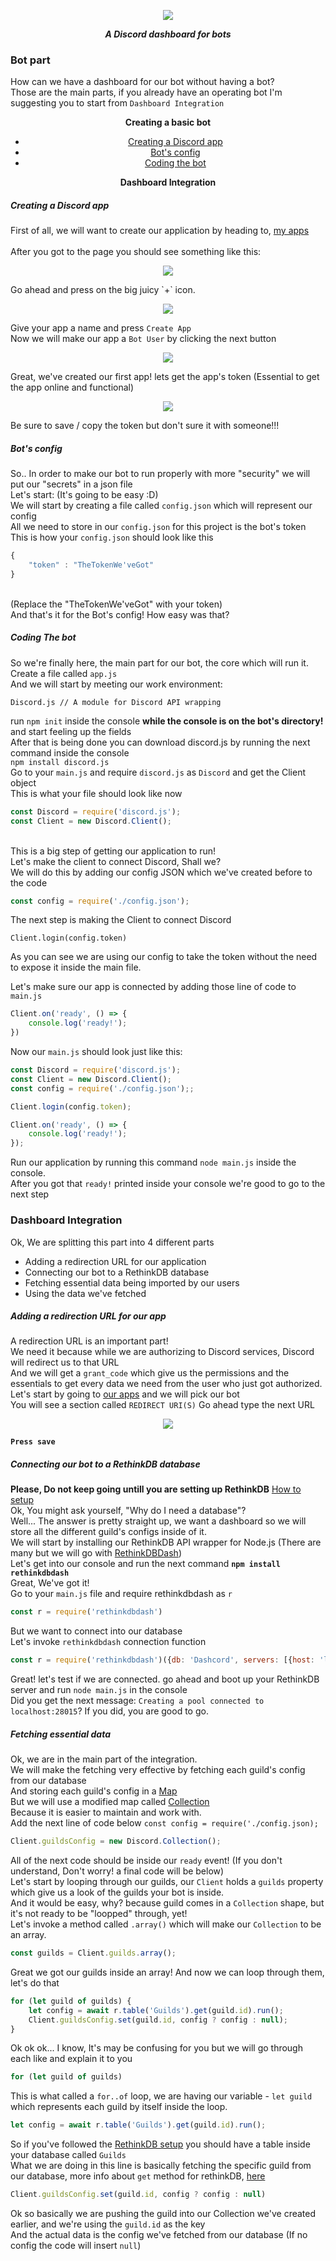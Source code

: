 <div align="center">
        <p> <img src="https://i.imgur.com/TScSeRv.png"/> </p>
        <p><i><b>A Discord dashboard for bots</b></i></p>
</div>

### Bot part

How can we have a dashboard for our bot without having a bot?<br>
Those are the main parts, if you already have an operating bot I'm suggesting you to start from `Dashboard Integration`<br>
<div align="center"> 
    <p><b>Creating a basic bot</b></p>
    <ul>
        <li><a href="https://github.com/TheOnlyArtz/Seday/tree/master/src/Bot#creating-a-discord-app">Creating a Discord app</a></li>
        <li><a href="https://github.com/TheOnlyArtz/Seday/tree/master/src/Bot#bots-config">Bot's config</a></li>
        <li><a href="https://github.com/TheOnlyArtz/Seday/tree/master/src/Bot#coding-the-bot">Coding the bot</a></li>
    </ul>
    <p><b>Dashboard Integration</b></p>
</div>

##### Creating a Discord app

First of all, we will want to create our application by heading to, [my apps](https://discordapp.com/developers/applications/me)<br>
<br>
After you got to the page you should see something like this:<br>
<div align="center">
    <p><img src="https://i.imgur.com/ayoCj6q.jpg"></p>
</div>
Go ahead and press on the big juicy `+` icon. <br>

<div align="center">
    <p><img src="https://i.imgur.com/3EbMoB0.png"></p>
</div>

Give your app a name and press `Create App` <br>
Now we will make our app a `Bot User` by clicking the next button <br>
<div align="center">
    <p><img src="https://i.imgur.com/yCJQg94.png"></p>
</div>

Great, we've created our first app! lets get the app's token (Essential to get the app online and functional)<br>
<div align="center">
    <p><img src="https://i.imgur.com/Tz3Excw.mp4"></p>
</div>
Be sure to save / copy the token but don't sure it with someone!!!

##### Bot's config

So.. In order to make our bot to run properly with more "security" we will put our "secrets" in a json file<br>
Let's start: (It's going to be easy :D)<br>
We will start by creating a file called `config.json` which will represent our config<br>
All we need to store in our `config.json` for this project is the bot's token<br>
This is how your `config.json` should look like this<br>
```js
{
    "token" : "TheTokenWe'veGot"
}
```
<br>
(Replace the "TheTokenWe'veGot" with your token)<br>
And that's it for the Bot's config! How easy was that?

##### Coding The bot
So we're finally here, the main part for our bot, the core which will run it.<br>
Create a file called `app.js`<br>
And we will start by meeting our work environment:<br>
```
Discord.js // A module for Discord API wrapping
```
run `npm init` inside the console **while the console is on the bot's directory!**<br>
and start feeling up the fields<br>
After that is being done you can download discord.js by running the next command inside the console<br>
`npm install discord.js`<br>
Go to your `main.js` and require `discord.js` as `Discord` and get the Client object<br>
This is what your file should look like now<br>
```js
const Discord = require('discord.js');
const Client = new Discord.Client();
```
<br>
This is a big step of getting our application to run!<br>
Let's make the client to connect Discord, Shall we?<br>
We will do this by adding our config JSON which we've created before to the code

```js
const config = require('./config.json');
```

The next step is making the Client to connect Discord

```
Client.login(config.token)
```

As you can see we are using our config to take the token without the need to expose it inside the main file.<br>

Let's make sure our app is connected by adding those line of code to `main.js`
```js
Client.on('ready', () => {
    console.log('ready!');
})
```

Now our `main.js` should look just like this:
```js
const Discord = require('discord.js');
const Client = new Discord.Client();
const config = require('./config.json');;

Client.login(config.token);

Client.on('ready', () => {
    console.log('ready!');
});
```

Run our application by running this command `node main.js` inside the console.<br>
After you got that `ready!` printed inside your console we're good to go to the next step

### Dashboard Integration
Ok, We are splitting this part into 4 different parts
<ul>
    <li>Adding a redirection URL for our application</li>
    <li>Connecting our bot to a RethinkDB database</li>
    <li>Fetching essential data being imported by our users</li>
    <li>Using the data we've fetched</li>
</ul>

##### Adding a redirection URL for our app
A redirection URL is an important part!<br>
We need it because while we are authorizing to Discord services, Discord will redirect us to that URL<br>
And we will get a `grant_code` which give us the permissions and the essentials to get every data we need from the user who just got authorized.<br>
Let's start by going to [our apps](https://discordapp.com/developers/applications/me) and we will pick our bot<br>
You will see a section called `REDIRECT URI(S)` Go ahead type the next URL<br>
<div align="center">
    <p><img src="https://i.imgur.com/056tXcq.png"></p>
</div>

**`Press save`**
##### Connecting our bot to a RethinkDB database
**Please, Do not keep going untill you are setting up RethinkDB** [How to setup]()<br>
Ok, You might ask yourself, "Why do I need a database"?<br>
Well... The answer is pretty straight up, we want a dashboard so we will store all the different guild's configs inside of it.<br>
We will start by installing our RethinkDB API wrapper for Node.js (There are many but we will go with [RethinkDBDash](https://www.npmjs.com/package/rethinkdbdash))<br>
Let's get into our console and run the next command **`npm install rethinkdbdash`**<br>
Great, We've got it!<br>
Go to your `main.js` file and require rethinkdbdash as `r`<br>
```js
const r = require('rethinkdbdash')
```
But we want to connect into our database<br>
Let's invoke `rethinkdbdash` connection function<br>
```js
const r = require('rethinkdbdash')({db: 'Dashcord', servers: [{host: 'localhost', port: 28015}]});
```
Great! let's test if we are connected. go ahead and boot up your RethinkDB server and run `node main.js` in the console<br>
Did you get the next message: `Creating a pool connected to localhost:28015`? If you did, you are good to go.
##### Fetching essential data
Ok, we are in the main part of the integration.<br>
We will make the fetching very effective by fetching each guild's config from our database<br>
And storing each guild's config in a [Map](https://developer.mozilla.org/en-US/docs/Web/JavaScript/Reference/Global_Objects/Map)<br>
But we will use a modified map called [Collection](https://github.com/hydrabolt/discord.js/blob/master/src/util/Collection.js)<br>
Because it is easier to maintain and work with.<br>
Add the next line of code below `const config = require('./config.json);`
```js
Client.guildsConfig = new Discord.Collection();
```
All of the next code should be inside our `ready` event! (If you don't understand, Don't worry! a final code will be below)<br>
Let's start by looping through our guilds, our `Client` holds a `guilds` property which give us a look of the guilds your bot is inside.<br>
And it would be easy, why? because guild comes in a `Collection` shape, but it's not ready to be "loopped" through, yet!<br>
Let's invoke a method called `.array()` which will make our `Collection` to be an array.<br>
```js
const guilds = Client.guilds.array();
```
Great we got our guilds inside an array! And now we can loop through them, let's do that<br>
```js
for (let guild of guilds) {
    let config = await r.table('Guilds').get(guild.id).run();
    Client.guildsConfig.set(guild.id, config ? config : null);
}
```
Ok ok ok... I know, It's may be confusing for you but we will go through each like and explain it to you<br>
```js
for (let guild of guilds)
```
This is what called a `for..of` loop, we are having our variable - `let guild` which represents each guild by itself inside the loop.<br>
```js
let config = await r.table('Guilds').get(guild.id).run();
```
So if you've followed the [RethinkDB setup]() you should have a table inside your database called `Guilds`<br>
What we are doing in this line is basically fetching the specific guild from our database, more info about `get` method for rethinkDB, [here](https://www.rethinkdb.com/api/javascript/get/)<br>
```js
Client.guildsConfig.set(guild.id, config ? config : null)
```
Ok so basically we are pushing the guild into our Collection we've created earlier, and we're using the `guild.id` as the key<br>
And the actual data is the config we've fetched from our database (If no config the code will insert `null`)